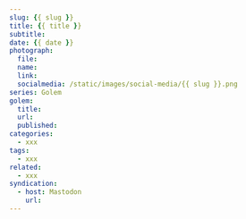 ```yaml
---
slug: {{ slug }}
title: {{ title }}
subtitle: 
date: {{ date }}
photograph: 
  file: 
  name: 
  link: 
  socialmedia: /static/images/social-media/{{ slug }}.png
series: Golem
golem:
  title: 
  url: 
  published: 
categories:
  - xxx
tags:
  - xxx
related:
  - xxx
syndication:
  - host: Mastodon
    url: 
---
```


<!-- more -->
